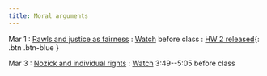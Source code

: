 ```yaml
---
title: Moral arguments
---
```


Mar 1
: [Rawls and justice as fairness](5a)
  : [Watch](https://www.youtube.com/watch?v=5-JQ17X6VNg) before class
: [HW 2 released](){: .btn .btn-blue }

Mar 3
: [Nozick and individual rights](5b)
  : [Watch](https://youtu.be/H0CTHVCkm90?t=229) 3:49--5:05 before class
